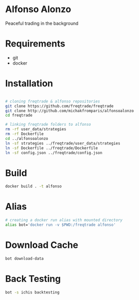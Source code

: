 # Alfonso Alonzo

Peaceful trading in the background

# Requirements

- git
- docker

# Installation

```bash

# cloning freqtrade & alfonso repositories
git clone https://github.com/freqtrade/freqtrade
git clone http://github.com/michakfromparis/alfonsoalonzo
cd freqtrade

# linking freqtrade folders to alfonso
rm -rf user_data/strategies
rm -rf Dockerfile
cd ../alfonsoalonzo
ln -sf strategies ../freqtrade/user_data/strategies 
ln -sf Dockerfile ../freqtrade/Dockerfile
ln -sf config.json ../freqtrade/config.json
```

# Build

```bash
docker build . -t alfonso
```

# Alias

```bash
# creating a docker run alias with mounted directory
alias bot='docker run -v $PWD:/freqtrade alfonso'
```

# Download Cache

```bash
bot download-data
```

# Back Testing

```bash
bot -s ichis backtesting
```


